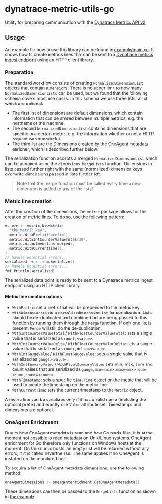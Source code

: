 # dynatrace-metric-utils-go

Utility for preparing communication with the [Dynatrace Metrics API v2](https://www.dynatrace.com/support/help/dynatrace-api/environment-api/metric-v2/).

## Usage

An example for how to use this library can be found in [example/main.go](example/main.go).
It shows how to create metrics lines that can be sent to a [Dynatrace metrics ingest endpoint](https://www.dynatrace.com/support/help/dynatrace-api/environment-api/metric-v2/post-ingest-metrics/) using an HTTP client library.

### Preparation

The standard workflow consists of creating `NormalizedDimensionList` objects that contain `Dimension`s.
There is no upper limit to how many `NormalizedDimensionLists` can be used, but we found that the following schema covers most use cases.
In this schema we use three lists, all of which are optional.

* The first list of dimensions are default dimensions, which contain information that can be shared between multiple metrics, e.g. the hostname of the machine.
* The second `NormalizedDimensionList` contains dimensions that are specific to a certain metric, e.g. the information whether or not a HTTP request was successful.
* The third list are the Dimensions created by the OneAgent metadata enricher, which is described further below.

The serialization function accepts a merged `NormalizedDimensionList` which can be acquired using the `dimensions.MergeLists` function.
Dimensions in lists passed further right with the same (normalized) dimension keys overwrite dimensions passed in lists further left.

> Note that the merge function must be called every time a new dimension is added to any of the lists!

### Metric line creation

After the creation of the dimensions, the `metric` package allows for the creation of metric lines.
To do so, use the following pattern:

```go
m, err := metric.NewMetric(
  "the_metric_key",
  metric.WithPrefix("prefix"),
  metric.WithIntCounterValueTotal(30),
  metric.WithDimensions(merged),
  metric.WithCurrentTime(),
)
// handle potential errors... 
serialized, err := m.Serialize()
// handle potential errors... 
fmt.Println(serialized)
```

The serialized data point is ready to be sent to a Dynatrace metrics ingest endpoint using an HTTP client library.

#### Metric line creation options

* `WithPrefix`: set a prefix that will be prepended to the metric key.
* `WithDimensions`: sets a `NormalizedDimensionList` for serialization.
  Lists should be de-duplicated and combined before being passed to this function by running them through the `Merge` function.
  If only one list is present, `Merge` will still do the de-duplication.
* `WithIntCounterValueTotal` / `WithFloatCounterValueTotal`: sets a single value that is serialized as `count,<value>`.
* `WithIntCounterValueDelta` / `WithFloatCounterValueDelta`: sets a single value that is serialized as `count,delta=<value>`.
* `WithIntGaugeValue` / `WithFloatGaugeValue`: sets a single value that is serialized as `gauge,<value>`.
* `WithIntSummaryValue` / `WithFloatSummaryValue`: sets min, max, sum and count values that are serialized as `gauge,min=<min>,max=<max>,sum=<sum>,count=<count>`.
* `WithTimestamp`: sets a specific `time.Time` object on the metric that will be used to create the timestamp on the metric line.
* `WithCurrentTime`: sets the current timestamp to the `Metric` object.

A metric line can be serialized only if it has a valid name (including the optional prefix) and exactly one `Value` attribute set.
Timestamps and dimensions are optional.

### OneAgent Enrichment

Due to how OneAgent metadata is read and how Go reads files, it is at the moment not possible to read metadata on Unix/Linux systems.
OneAgent enrichment for Go therefore only functions on Windows hosts at the moment.
On Unix/Linux hosts, an empty list will be returned without any errors, if it is called nevertheless.
The same applies if no OneAgent is installed on the monitored host.

To acquire a list of OneAgent metadata dimensions, use the following method:

```go
oneAgentDimensions := oneagentenrichment.GetOneAgentMetadata()
```

These dimensions can then be passed to the `MergeLists` function as shown in [the example](example/main.go).
